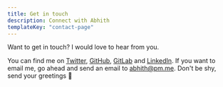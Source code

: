 ```yaml
---
title: Get in touch
description: Connect with Abhith
templateKey: "contact-page"
---
```


Want to get in touch? I would love to hear from you.

You can find me on [Twitter](https://twitter.com/abhithrajan), [GitHub](https://github.com/Abhith), [GitLab](https://gitlab.com/abhith) and [LinkedIn](https://www.linkedin.com/in/abhith/). If you want to email me, go ahead and send an email to [abhith@pm.me](mailto:abhith@pm.me).
Don't be shy, send your greetings 👋
